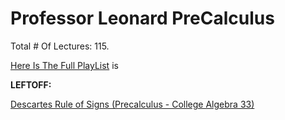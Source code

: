 # Professor Leonard PreCalculus

Total # Of Lectures: 115.

[Here Is The Full PlayList](https://www.youtube.com/playlist?list=PLDesaqWTN6ESsmwELdrzhcGiRhk5DjwLP)
is

**LEFTOFF:**

[Descartes Rule of Signs (Precalculus - College Algebra 33)](https://www.youtube.com/watch?v=-AW6Y1bL4KU)
